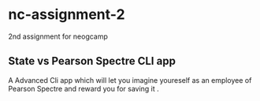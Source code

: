 # nc-assignment-2
2nd assignment for neogcamp

## State vs Pearson Spectre CLI app

A Advanced Cli app which will let you imagine youreself as an employee of Pearson Spectre and reward you for saving it .

